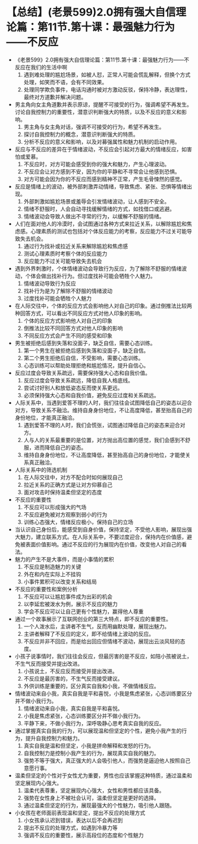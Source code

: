 # 【总结】(老景599)2.0拥有强大自信理论篇：第11节.第十课：最强魅力行为——不反应

-   《老景599》2.0拥有强大自信理论篇：第11节.第十课：最强魅力行为——不反应在我们的生活中啊
    1.  遇到难处理的尴尬场景，如被人怼，正常人可能会慌乱解释，但换个方式处理，如笑而不语，会有不同效果。
    2.  处理同学欺负事件，电话沟通时被对方激动反驳，保持冷静，表达理性，最终对方道歉并解决问题。
-   男主角向女主角道歉并表示原谅，提醒不可接受的行为，强调希望不再发生。讨论自我控制力的重要性，潜意识判断强大的特质，以及不反应的意义和影响。
    1.  男主角与女主角对话，强调不可接受的行为，希望不再发生。
    2.  探讨自我控制力的概念，潜意识判断强大的特质。
    3.  分析不反应的意义和影响，以及对募强属性和魅力机制的启动作用。
-   反应与不反应的差异在于情绪波动，不反应会引起对方最大的情绪反应，如害怕或爱慕。
    1.  不反应时，对方可能会感受到你的强大和魅力，产生心理波动。
    2.  不反应会让对方感到不安，因为你的平静和不寻常会让他感到恐惧。
    3.  对方可能会因为你的不反应而感到精神不正常，产生毛骨悚然的感觉。
-   反应是情绪上的波动，被外部刺激弄动情绪，导致焦虑、紧张、恐惧等情绪出现。
    1.  外部刺激如尴尬场景或羞辱会引发情绪波动，让人感到不安全。
    2.  情绪不舒服时，人会自动寻找缓解情绪的方式，如找借口或逃避。
    3.  情绪波动会导致人做出不寻常的行为，以缓解不舒服的情绪。
-   人们在面对他人的冷漠时，会试图通过各种方式来拉近关系，以解除尴尬和焦虑感。心理素质的测试也包括对个体反应能力的考察，反应能力不过关可能导致失去机会。
    1.  通过行为找补或拉近关系来解除尴尬和焦虑感
    2.  测试心理素质时考察个体的反应能力
    3.  反应能力不过关可能导致失去机会
-   遇到外界刺激时，个体情绪波动会导致行为反应，为了解除不舒服的情绪波动，个体会做出找补行为。但过度找补可能会牺牲个人魅力。
    1.  情绪波动导致行为反应
    2.  找补行为是为了解除不舒服的情绪波动
    3.  过度找补可能会牺牲个人魅力
-   在人际交往中，个体的反应方式会影响他人对自己的印象。通过倒推法比较两种回答方式，可以看出不同反应方式对他人印象的影响。
    1.  个体的反应方式影响他人对自己的印象
    2.  倒推法比较不同回答方式对他人印象的影响
    3.  不同反应方式会产生不同的感受和印象
-   男生被拒绝后感到失落和没面子，缺乏自信，需要心态训练。
    1.  第一个男生在被拒绝后感到失落和没面子，缺乏自信。
    2.  第二个男生拒绝后自信，不受影响，需要心态训练。
    3.  心态训练可以帮助处理拒绝和尴尬情况，提升自信心。
-   反应过度会导致关系疏远，需要保持强大心态和自我价值。
    1.  反应过度会导致关系疏远，降低自我人格底线。
    2.  尝试讨好别人和放低姿态反而使关系更远。
    3.  必须保持强大心态和自我价值，避免反应过度和关系疏远。
-   人际关系中，当遇到爱答不理的人时，我们往往会试图降低自己的姿态以迎合对方，导致关系不融洽。维持自身身份地位，不让高度降低，甚至抬高自己的身份地位，才能真正融洽。
    1.  遇到爱答不理的人时，我们会慌张，试图通过降低自己的姿态来迎合对方。
    2.  人与人的关系最重要的是位置，对方抛出高位置的感觉，我们会感到不舒服，进而降低自己的姿态。
    3.  维持自身身份地位，不让高度降低，甚至抬高自己的身份地位，才能使关系真正融洽。
-   人际关系中的筛选机制
    1.  在人际交往中，对方不配合时如何展现自己
    2.  拉近关系的正确方式是让对方仰慕自己
    3.  面对攻击时保持温柔但坚定的态度
-   不反应的重要性
    1.  不反应可以形成强大的气场
    2.  不反应避免被对方观察到弱小的行为
    3.  训练心态强大，情绪反应极小，保持自己的立场
-   当认识自己身份后，能感受到自身价值，保持坚定，不受他人影响，展现出强大魅力，建立联系方式。在人际关系中，不要过度迎合，保持内在价值感，避免被表面价值影响。通过不反应的行为展现内在价值，改变他人对自己的看法。
-   魅力的产生不是大事件，而是小事情的累积
    1.  不反应是制造魅力的关键
    2.  外在和内在实际上不挂钩
    3.  小事件累积可以改变关系和结局
-   不反应的重要性和案例分析
    1.  不反应可以让尴尬事件成为出彩的机会
    2.  以李延宏被泼水为例，展示不反应的魅力
    3.  学会不反应可以让自己更有个性魅力，赢得他人尊重
-   通过一个故事展示了互联网创业的第三大特点，即不反应的重要性。
    1.  一个人泼水后，主讲者不生气，反而用幽默处理，展现出魅力。
    2.  主讲者解释了不反应的定义，即不给情绪上波动的反应。
    3.  不反应并非不回应，而是给出回应但情绪不波动，展现出云淡风轻的态度。
-   小孩子说事情时，我们往往会反应，但最厉害的是不反应，如陪小孩被说土，不生气反而接受并提出改进。
    1.  小孩说土，不反应反而接受并提出改进。
    2.  不反应是最厉害的，不生气反而接受建议。
    3.  外供训练是重要的，区分真实自我和小我，不做情绪反应。
-   情绪波动来自小我，真实自我是平和喜悦，小我是焦虑紧张，心态训练要区分并不做小我行为。
    1.  情绪波动来自小我，真实自我是平和喜悦。
    2.  小我是焦虑紧张，心态训练要区分并不做小我行为。
    3.  平静下来，不做小我行为，深呼吸静心思考真实自我的反应。
-   通过掌握真实自我的行为，可以展现温和但坚定的个性，避免小我产生的行为，提升自我控制力和魅力。
    1.  真实自我是温和但坚定，小我是拼命解释和发怒的行为。
    2.  自我控制力是控制小我产生的行为，展现真实自我的魅力。
    3.  强势不等于强大，真正强大的人会吸引他人，而强势是逼迫他人按照自己意愿行事。
-   温柔但坚定的个性对于女性尤为重要，男性也应该掌握这种特质，通过温柔和坚定展现内心强大。
    1.  温柔代表尊重，坚定展现内心强大，女性和男性都应该具备。
    2.  强势在女性身上不被社会认可，温柔但坚定是更好的选择。
    3.  通过温柔但坚定的行为，展现最强大的个性魅力，吸引他人跟随。
-   小女孩在老师面前表现温和坚定，提出不反应的处理方式
    1.  小女孩承认迟到错误，表达以后不会再迟到
    2.  提出不反应的处理方式，如遇到冷暴力等
    3.  强调不反应的重要性，展示高段位的态度和个性魅力